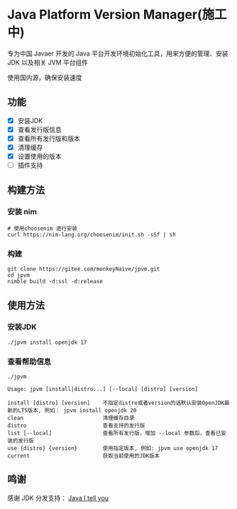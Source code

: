 # Java Platform Version Manager(施工中)

专为中国 Javaer 开发的 Java 平台开发环境初始化工具，用来方便的管理、安装 JDK 以及相关 JVM 平台组件

使用国内源，确保安装速度

## 功能

- [x] 安装JDK
- [x] 查看发行版信息
- [x] 查看所有发行版和版本
- [x] 清理缓存
- [x] 设置使用的版本
- [ ] 插件支持
 
## 构建方法

### 安装 nim

```shell
# 使用choosenim 进行安装
curl https://nim-lang.org/choosenim/init.sh -sSf | sh

```

### 构建

```shell
git clone https://gitee.com/monkeyNaive/jpvm.git
cd jpvm
nimble build -d:ssl -d:release

```

## 使用方法

### 安装JDK

```shell
./jpvm install openjdk 17

```

### 查看帮助信息

```shell
./jpvm

Usage: jpvm [install|distro...] [--local] [distro] [version]

install [distro] [version]    不指定distro或者version的话默认安装OpenJDK最新的LTS版本, 例如： jpvm install openjdk 20
clean                         清理缓存目录
distro                        查看支持的发行版
list [--local]                查看所有发行版，增加 --local 参数后，查看已安装的发行版
use {distro} {version}        使用指定版本, 例如: jpvm use openjdk 17
current                       获取当前使用的JDK版本
```

## 鸣谢

感谢 JDK 分发支持： [Java I tell you](https://www.injdk.cn/)
